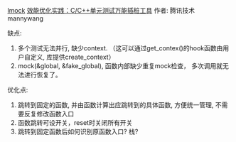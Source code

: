 
[lmock](https://github.com/wangyongfeng5/lmock)
[效能优化实践：C/C++单元测试万能插桩工具](https://zhuanlan.zhihu.com/p/379605663?utm_source=ZHShareTargetIDMore&utm_medium=social&utm_oi=30090834477056)
作者: 腾讯技术 mannywang

缺点:
1. 多个测试无法并行, 缺少context. （这可以通过get_contex()的hook函数由用户自定义, 库提供create_context）
2. mock(&global, &fake_global), 函数内部缺少重复mock检查， 多次调用就无法进行恢复了。

优化点:
1. 跳转到固定的函数, 并由函数计算出应跳转到的具体函数, 方便统一管理, 不需要反复修改函数入口
2. 函数跳转可设开关，reset时关闭所有开关
3. 跳转到固定函数后如何识别原函数入口? 栈?

